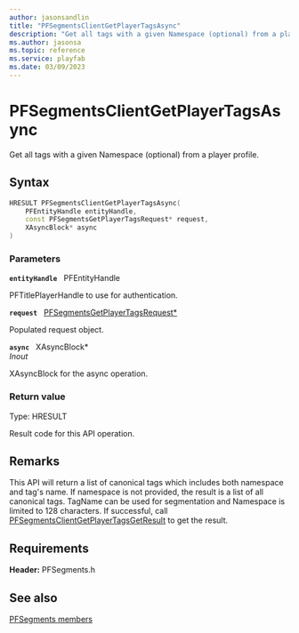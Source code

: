 ```yaml
---
author: jasonsandlin
title: "PFSegmentsClientGetPlayerTagsAsync"
description: "Get all tags with a given Namespace (optional) from a player profile."
ms.author: jasonsa
ms.topic: reference
ms.service: playfab
ms.date: 03/09/2023
---
```


# PFSegmentsClientGetPlayerTagsAsync  

Get all tags with a given Namespace (optional) from a player profile.  

## Syntax  
  
```cpp
HRESULT PFSegmentsClientGetPlayerTagsAsync(  
    PFEntityHandle entityHandle,  
    const PFSegmentsGetPlayerTagsRequest* request,  
    XAsyncBlock* async  
)  
```  
  
### Parameters  
  
**`entityHandle`** &nbsp; PFEntityHandle  
  
PFTitlePlayerHandle to use for authentication.  
  
**`request`** &nbsp; [PFSegmentsGetPlayerTagsRequest*](../../pfsegmentstypes/structs/pfsegmentsgetplayertagsrequest.md)  
  
Populated request object.  
  
**`async`** &nbsp; XAsyncBlock*  
*_Inout_*  
  
XAsyncBlock for the async operation.  
  
  
### Return value
Type: HRESULT
  
Result code for this API operation.
  
## Remarks  
  
This API will return a list of canonical tags which includes both namespace and tag's name. If namespace is not provided, the result is a list of all canonical tags. TagName can be used for segmentation and Namespace is limited to 128 characters. If successful, call [PFSegmentsClientGetPlayerTagsGetResult](pfsegmentsclientgetplayertagsgetresult.md) to get the result.
  
## Requirements  
  
**Header:** PFSegments.h
  
## See also  
[PFSegments members](../pfsegments_members.md)  

  
  
